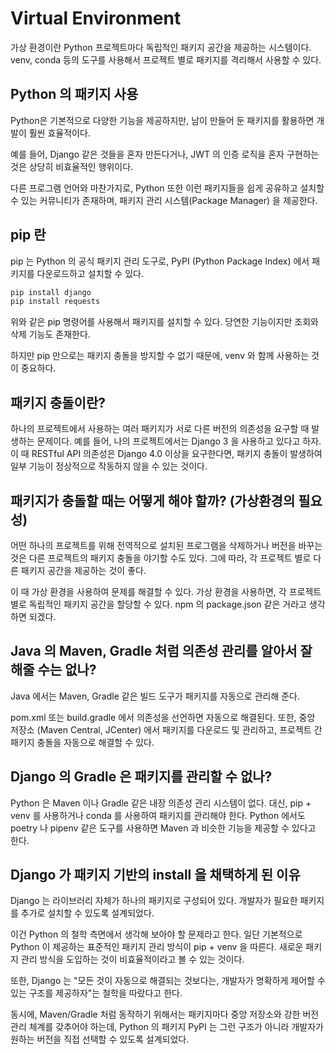 # Virtual Environment
가상 환경이란 Python 프로젝트마다 독립적인 패키지 공간을 제공하는 시스템이다. venv, conda 등의 도구를 사용해서 프로젝트 별로 패키지를 격리해서 사용할 수 있다.

## Python 의 패키지 사용
Python은 기본적으로 다양한 기능을 제공하지만, 남이 만들어 둔 패키지를 활용하면 개발이 훨씬 효율적이다.

예를 들어, Django 같은 것들을 혼자 만든다거나, JWT 의 인증 로직을 혼자 구현하는 것은 상당히 비효율적인 행위이다.

다른 프로그램 언어와 마찬가지로, Python 또한 이런 패키지들을 쉽게 공유하고 설치할 수 있는 커뮤니티가 존재하며, 패키지 관리 시스템(Package Manager) 을 제공한다.

## pip 란
pip 는 Python 의 공식 패키지 관리 도구로, PyPI (Python Package Index) 에서 패키지를 다운로드하고 설치할 수 있다.

```bash
pip install django
pip install requests
```

위와 같은 pip 명령어를 사용해서 패키지를 설치할 수 있다. 당연한 기능이지만 조회와 삭제 기능도 존재한다.

하지만 pip 만으로는 패키지 충돌을 방지할 수 없기 때문에, venv 와 함께 사용하는 것이 중요하다.

## 패키지 충돌이란?
하나의 프로젝트에서 사용하는 여러 패키지가 서로 다른 버전의 의존성을 요구할 때 발생하는 문제이다. 예를 들어, 나의 프로젝트에서는 Django 3 을 사용하고 있다고 하자. 이 때 RESTful API 의존성은 Django 4.0 이상을 요구한다면, 패키지 충돌이 발생하여 일부 기능이 정상적으로 작동하지 않을 수 있는 것이다.

## 패키지가 충돌할 때는 어떻게 해야 할까? (가상환경의 필요성)
어떤 하나의 프로젝트를 위해 전역적으로 설치된 프로그램을 삭제하거나 버전을 바꾸는 것은 다른 프로젝트의 패키지 충돌을 야기할 수도 있다. 그에 따라, 각 프로젝트 별로 다른 패키지 공간을 제공하는 것이 좋다.

이 때 가상 환경을 사용하여 문제를 해결할 수 있다. 가상 환경을 사용하면, 각 프로젝트별로 독립적인 패키지 공간을 할당할 수 있다. npm 의 package.json 같은 거라고 생각하면 되겠다.

## Java 의 Maven, Gradle 처럼 의존성 관리를 알아서 잘 해줄 수는 없나?
Java 에서는 Maven, Gradle 같은 빌드 도구가 패키지를 자동으로 관리해 준다.

pom.xml 또는 build.gradle 에서 의존성을 선언하면 자동으로 해결된다. 또한, 중앙 저장소 (Maven Central, JCenter) 에서 패키지를 다운로드 및 관리하고, 프로젝트 간 패키지 충돌을 자동으로 해결할 수 있다.

## Django 의 Gradle 은 패키지를 관리할 수 없나?
Python 은 Maven 이나 Gradle 같은 내장 의존성 관리 시스템이 없다. 대신, pip + venv 를 사용하거나 conda 를 사용하여 패키지를 관리해야 한다. Python 에서도 poetry 나 pipenv 같은 도구를 사용하면 Maven 과 비슷한 기능을 제공할 수 있다고 한다.

## Django 가 패키지 기반의 install 을 채택하게 된 이유
Django 는 라이브러리 자체가 하나의 패키지로 구성되어 있다. 개발자가 필요한 패키지를 추가로 설치할 수 있도록 설계되었다.

이건 Python 의 철학 측면에서 생각해 보아야 할 문제라고 한다. 일단 기본적으로 Python 이 제공하는 표준적인 패키지 관리 방식이 pip + venv 을 따른다. 새로운 패키지 관리 방식을 도입하는 것이 비효율적이라고 볼 수 있는 것이다.

또한, Django 는 "모든 것이 자동으로 해결되는 것보다는, 개발자가 명확하게 제어할 수 있는 구조를 제공하자"는 철학을 따랐다고 한다.

동시에, Maven/Gradle 처럼 동작하기 위해서는 패키지마다 중앙 저장소와 강한 버전 관리 체계를 갖추어야 하는데, Python 의 패키지 PyPI 는 그런 구조가 아니라 개발자가 원하는 버전을 직접 선택할 수 있도록 설계되었다.
